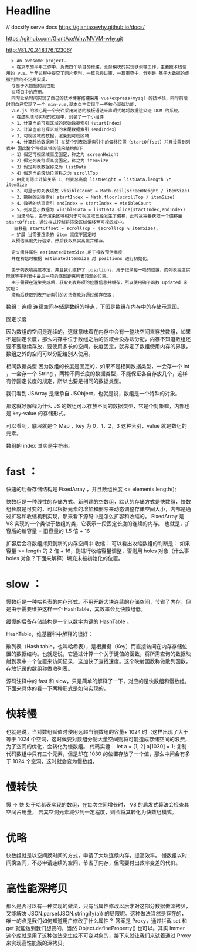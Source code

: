 # Headline

// docsify serve docs
https://giantaxewhy.github.io/docs/

https://github.com/GiantAxeWhy/MVVM-why.git

http://81.70.248.176:12306/

      > An awesome project.
      > 在京东的半年工作中，负责四个项目的搭建，业务模块的实现联调等工作，主要技术栈使用的 vue。半年过程中提交了两片专利，一篇已经过审，一篇审查中，分别是 基于大数据的虚拟列表的不定高实现，
      与基于大数据的高性能
      在项目中的应用。
      同时业余时间实现了自己的技术博客搭建采用 vue+express+mysql 的技术栈，同时前段时间自己实现了一个 min-vue,基本自主实现了一些核心基础功能.
      Vue.js 的核心是一个允许采用简洁的模板语法来声明式地将数据渲染进 DOM 的系统。
      > 在虚拟滚动实现的过程中，封装了一个小组件
      > 1、计算当前可视区域的起始数据索引（startIndex）
      > 2、计算当前可视区域的末尾数据索引（endIndex）
      > 3、可视区域的数据，渲染到可视区域
      > 4、计算起始数据索引 在整个列表数据索引中的偏移位置（startOffset）并且设置到列表中 因此整个可视区域的渲染结构如下
      > 1）假定可视区域高度固定，称之为 screenHeight
      > 2）假定列表每项高度固定，称之为 itemSize
      > 3）假定列表数据称之为 listData
      > 4）假定当前滚动位置称之为 scrollTop
      > 由此可得出计算关系 1、列表总高度 listHeight = listData.length \* itemSize
      > 2、可显示的列表项数 visibleCount = Math.ceil(screenHeight / itemSize)
      > 3、数据的起始索引 startIndex = Math.floor(scrollTop / itemSize)
      > 4、数据的结束索引 endIndex = startIndex + visibleCount
      > 5、列表显示数据为 visibleData = listData.slice(startIndex,endIndex)
      > 当滚动后，由于渲染区域相对于可视区域已经发生了偏移，此时我需要获取一个偏移量 startOffset，通过样式控制将渲染区域偏移至可视区域中。
       偏移量 startOffset = scrollTop - (scrollTop % itemSize);
      > 扩展 当需要渲染的 item 高度不固定时
      以预估高度先行渲染，然后获取真实高度并缓存。

      定义组件属性 estimatedItemSize,用于接收预估高度
      并在初始时根据 estimatedItemSize 对 positions 进行初始化。

      由于列表项高度不定，并且我们维护了 positions，用于记录每一项的位置，而列表高度实际就等于列表中最后一项的底部距离列表顶部的位置。
      由于需要在渲染完成后，获取列表每项的位置信息并缓存，所以使用钩子函数 updated 来实现：
      滚动后获取列表开始索引的方法修改为通过缓存获取：

数组：连续
连续空间存储是数组的特点，下图是数组在内存中的存储示意图。

固定长度

因为数组的空间是连续的，这就意味着在内存中会有一整块空间来存放数组，如果不是固定长度，那么内存中位于数组之后的区域会没办法分配，内存不知道数组还要不要继续存放，要使用多长的空间。长度固定，就界定了数组使用内存的界限，数组之外的空间可以分配给别人使用。

相同数据类型
因为数组的长度是固定的，如果不是相同数据类型，一会存一个 int ，一会存一个 String ，两种不同长度的数据类型，不能保证各自存放几个，这样有悖固定长度的规定，所以也要是相同的数据类型。

我们看到 JSArray 是继承自 JSObject，也就是说，数组是一个特殊的对象。

那这就好解释为什么 JS 的数组可以存放不同的数据类型，它是个对象嘛，内部也是 key-value 的存储形式。

可以看到，底层就是个 Map ，key 为 0，1，2，3 这种索引，value 就是数组的元素。

数组的 index 其实是字符串。

# fast ：

快速的后备存储结构是 FixedArray ，并且数组长度 <= elements.length();

快数组是一种线性的存储方式。新创建的空数组，默认的存储方式是快数组，快数组长度是可变的，可以根据元素的增加和删除来动态调整存储空间大小，内部是通过扩容和收缩机制实现，那来看下源码中是怎么扩容和收缩的。
FixedArray 是 V8 实现的一个类似于数组的类，它表示一段固定长度的连续的内存。
也就是，扩容后的新容量 = 旧容量的 1.5 倍 + 16

扩容后会将数组拷贝到新的内存空间中
收缩：
可以看出收缩数组的判断是： 如果容量 >= length 的 2 倍 + 16，则进行收缩容量调整，否则用 holes 对象（什么事 holes 对象？下面来解释）填充未被初始化的位置。

# slow ：

慢数组是一种哈希表的内存形式。不用开辟大块连续的存储空间，节省了内存，但是由于需要维护这样一个 HashTable，其效率会比快数组低。

缓慢的后备存储结构是一个以数字为键的 HashTable 。

HashTable，维基百科中解释的很好：

散列表（Hash table，也叫哈希表），是根据键（Key）而直接访问在内存存储位置的数据结构。也就是说，它通过计算一个关于键值的函数，将所需查询的数据映射到表中一个位置来访问记录，这加快了查找速度。这个映射函数称做散列函数，存放记录的数组称做散列表。

源码注释中的 fast 和 slow，只是简单的解释了一下，对应的是快数组和慢数组，下面来具体的看一下两种形式是如何实现的。

# 快转慢

也就是说，当对数组赋值时使用远超当前数组的容量+ 1024 时（这样出现了大于等于 1024 个空洞，这时候要对数组分配大量空间则将可能造成存储空间的浪费，为了空间的优化，会转化为慢数组。
代码实锤：
let a = [1, 2]
a[1030] = 1;
复制代码数组中只有三个元素，但是却在 1030 的位置存放了一个值，那么中间会有多于 1024 个空洞，这时就会变为慢数组。

# 慢转快

慢 -> 快
处于哈希表实现的数组，在每次空间增长时， V8 的启发式算法会检查其空间占用量， 若其空洞元素减少到一定程度，则会将其转化为快数组模式。

# 优略

快数组就是以空间换时间的方式，申请了大块连续内存，提高效率。 慢数组以时间换空间，不必申请连续的空间，节省了内存，但需要付出效率变差的代价。

# 高性能深拷贝

那么是否可以有一种实现的做法，只有当属性修改以后才对这部分数据做深拷贝，又能解决 JSON.parse(JSON.stringify(a)) 的局限呢。这种做法当然是存在的，唯一的点是我们如何知道用户修改了什么属性？
答案是 Proxy，通过拦截 set 和 get 就能达到我们想要的，当然 Object.defineProperty() 也可以。其实 Immer 这个库就是用了这种做法来生成不可变对象的，接下来就让我们来试着通过 Proxy 来实现高性能版的深拷贝。
